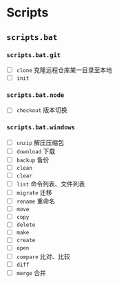 # Scripts

## `scripts.bat`

### `scripts.bat.git`

- [ ] `clone` 克隆远程仓库某一目录至本地
- [ ] `init`

### `scripts.bat.node`

- [ ] `checkout` 版本切换

### `scripts.bat.windows`

- [ ] `unzip` 解压压缩包
- [ ] `download` 下载
- [ ] `backup` 备份
- [ ] `clean`
- [ ] `clear`
- [ ] `list` 命令列表、文件列表
- [ ] `migrate` 迁移
- [ ] `rename` 重命名
- [ ] `move`
- [ ] `copy`
- [ ] `delete`
- [ ] `make`
- [ ] `create`
- [ ] `open`
- [ ] `compare` 比对、比较
- [ ] `diff` 
- [ ] `merge` 合并
